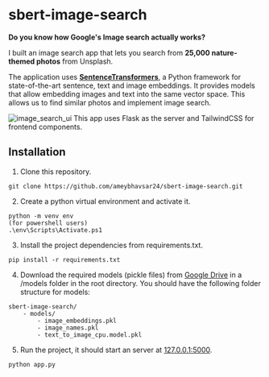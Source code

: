 # sbert-image-search

**Do you know how Google's Image search actually works?**


I built an image search app that lets you search from **25,000 nature-themed photos** from Unsplash.

 The application uses [**SentenceTransformers**](https://www.sbert.net/examples/applications/image-search/README.html), a Python framework for state-of-the-art sentence, text and image embeddings. 
It provides models that allow embedding images and text into the same vector space. This allows us to find similar photos and implement image search.

![image_search_ui](https://i.imgur.com/tL7QLPb.jpg)
This app uses Flask as the server and TailwindCSS for frontend components.

## Installation
1. Clone this repository.
```
git clone https://github.com/ameybhavsar24/sbert-image-search.git
```
2. Create a python virtual environment and activate it.
```
python -m venv env
(for powershell users)
.\env\Scripts\Activate.ps1
```
3. Install the project dependencies from requirements.txt.
```
pip install -r requirements.txt
```
4. Download the required models (pickle files) from [Google Drive](https://drive.google.com/drive/folders/1TFaxBYLdMU8R-cRvBL6cpU5GlaJk2Hbt?usp=sharing) in a /models folder in the root directory.
You should have the following folder structure for models:
```
sbert-image-search/
    - models/
        - image_embeddings.pkl
        - image_names.pkl
        - text_to_image_cpu.model.pkl

```
5. Run the project, it should start an server at [127.0.0.1:5000](http://127.0.0.1:5000).
```
python app.py
```

